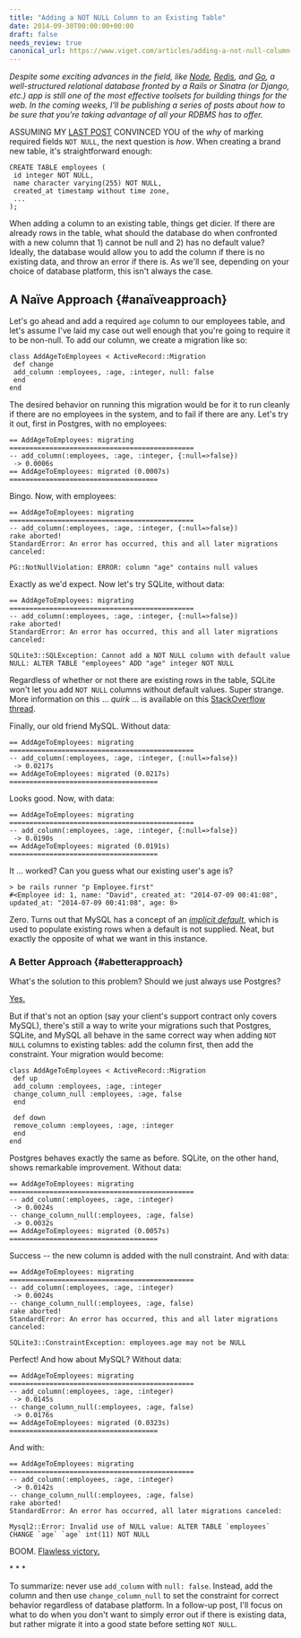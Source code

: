 ```yaml
---
title: "Adding a NOT NULL Column to an Existing Table"
date: 2014-09-30T00:00:00+00:00
draft: false
needs_review: true
canonical_url: https://www.viget.com/articles/adding-a-not-null-column-to-an-existing-table/
---
```


*Despite some exciting advances in the field, like
[Node](http://nodejs.org/), [Redis](http://redis.io/), and
[Go](https://golang.org/), a well-structured relational database fronted
by a Rails or Sinatra (or Django, etc.) app is still one of the most
effective toolsets for building things for the web. In the coming weeks,
I'll be publishing a series of posts about how to be sure that you're
taking advantage of all your RDBMS has to offer.*

ASSUMING MY [LAST
POST](https://viget.com/extend/required-fields-should-be-marked-not-null)
CONVINCED YOU of the *why* of marking required fields `NOT NULL`, the
next question is *how*. When creating a brand new table, it's
straightforward enough:

    CREATE TABLE employees (
     id integer NOT NULL,
     name character varying(255) NOT NULL,
     created_at timestamp without time zone,
     ...
    );

When adding a column to an existing table, things get dicier. If there
are already rows in the table, what should the database do when
confronted with a new column that 1) cannot be null and 2) has no
default value? Ideally, the database would allow you to add the column
if there is no existing data, and throw an error if there is. As we'll
see, depending on your choice of database platform, this isn't always
the case.

## A Naïve Approach {#anaïveapproach}

Let's go ahead and add a required `age` column to our employees table,
and let's assume I've laid my case out well enough that you're going to
require it to be non-null. To add our column, we create a migration like
so:

    class AddAgeToEmployees < ActiveRecord::Migration
     def change
     add_column :employees, :age, :integer, null: false
     end
    end 

The desired behavior on running this migration would be for it to run
cleanly if there are no employees in the system, and to fail if there
are any. Let's try it out, first in Postgres, with no employees:

    == AddAgeToEmployees: migrating ==============================================
    -- add_column(:employees, :age, :integer, {:null=>false})
     -> 0.0006s
    == AddAgeToEmployees: migrated (0.0007s) =====================================

Bingo. Now, with employees:

    == AddAgeToEmployees: migrating ==============================================
    -- add_column(:employees, :age, :integer, {:null=>false})
    rake aborted!
    StandardError: An error has occurred, this and all later migrations canceled:

    PG::NotNullViolation: ERROR: column "age" contains null values

Exactly as we'd expect. Now let's try SQLite, without data:

    == AddAgeToEmployees: migrating ==============================================
    -- add_column(:employees, :age, :integer, {:null=>false})
    rake aborted!
    StandardError: An error has occurred, this and all later migrations canceled:

    SQLite3::SQLException: Cannot add a NOT NULL column with default value NULL: ALTER TABLE "employees" ADD "age" integer NOT NULL

Regardless of whether or not there are existing rows in the table,
SQLite won't let you add `NOT NULL` columns without default values.
Super strange. More information on this ... *quirk* ... is available on
this [StackOverflow
thread](http://stackoverflow.com/questions/3170634/how-to-solve-cannot-add-a-not-null-column-with-default-value-null-in-sqlite3).

Finally, our old friend MySQL. Without data:

    == AddAgeToEmployees: migrating ==============================================
    -- add_column(:employees, :age, :integer, {:null=>false})
     -> 0.0217s
    == AddAgeToEmployees: migrated (0.0217s) =====================================

Looks good. Now, with data:

    == AddAgeToEmployees: migrating ==============================================
    -- add_column(:employees, :age, :integer, {:null=>false})
     -> 0.0190s
    == AddAgeToEmployees: migrated (0.0191s) =====================================

It ... worked? Can you guess what our existing user's age is?

    > be rails runner "p Employee.first"
    #<Employee id: 1, name: "David", created_at: "2014-07-09 00:41:08", updated_at: "2014-07-09 00:41:08", age: 0>

Zero. Turns out that MySQL has a concept of an [*implicit
default*](http://stackoverflow.com/questions/22868345/mysql-add-a-not-null-column/22868473#22868473),
which is used to populate existing rows when a default is not supplied.
Neat, but exactly the opposite of what we want in this instance.

### A Better Approach {#abetterapproach}

What's the solution to this problem? Should we just always use Postgres?

[Yes.](https://www.youtube.com/watch?v=bXpsFGflT7U)

But if that's not an option (say your client's support contract only
covers MySQL), there's still a way to write your migrations such that
Postgres, SQLite, and MySQL all behave in the same correct way when
adding `NOT NULL` columns to existing tables: add the column first, then
add the constraint. Your migration would become:

    class AddAgeToEmployees < ActiveRecord::Migration
     def up
     add_column :employees, :age, :integer
     change_column_null :employees, :age, false
     end

     def down
     remove_column :employees, :age, :integer
     end
    end

Postgres behaves exactly the same as before. SQLite, on the other hand,
shows remarkable improvement. Without data:

    == AddAgeToEmployees: migrating ==============================================
    -- add_column(:employees, :age, :integer)
     -> 0.0024s
    -- change_column_null(:employees, :age, false)
     -> 0.0032s
    == AddAgeToEmployees: migrated (0.0057s) =====================================

Success -- the new column is added with the null constraint. And with
data:

    == AddAgeToEmployees: migrating ==============================================
    -- add_column(:employees, :age, :integer)
     -> 0.0024s
    -- change_column_null(:employees, :age, false)
    rake aborted!
    StandardError: An error has occurred, this and all later migrations canceled:

    SQLite3::ConstraintException: employees.age may not be NULL

Perfect! And how about MySQL? Without data:

    == AddAgeToEmployees: migrating ==============================================
    -- add_column(:employees, :age, :integer)
     -> 0.0145s
    -- change_column_null(:employees, :age, false)
     -> 0.0176s
    == AddAgeToEmployees: migrated (0.0323s) =====================================

And with:

    == AddAgeToEmployees: migrating ==============================================
    -- add_column(:employees, :age, :integer)
     -> 0.0142s
    -- change_column_null(:employees, :age, false)
    rake aborted!
    StandardError: An error has occurred, all later migrations canceled:

    Mysql2::Error: Invalid use of NULL value: ALTER TABLE `employees` CHANGE `age` `age` int(11) NOT NULL

BOOM. [Flawless victory.](https://www.youtube.com/watch?v=kXuCvIbY1v4)

\* \* \*

To summarize: never use `add_column` with `null: false`. Instead, add
the column and then use `change_column_null` to set the constraint for
correct behavior regardless of database platform. In a follow-up post,
I'll focus on what to do when you don't want to simply error out if
there is existing data, but rather migrate it into a good state before
setting `NOT NULL`.
